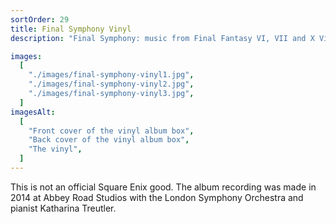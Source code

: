 ```yaml
---
sortOrder: 29
title: Final Symphony Vinyl
description: "Final Symphony: music from Final Fantasy VI, VII and X Vinyl"

images:
  [
    "./images/final-symphony-vinyl1.jpg",
    "./images/final-symphony-vinyl2.jpg",
    "./images/final-symphony-vinyl3.jpg",
  ]
imagesAlt:
  [
    "Front cover of the vinyl album box",
    "Back cover of the vinyl album box",
    "The vinyl",
  ]
---
```


This is not an official Square Enix good. The album recording was made in 2014 at Abbey Road Studios with the London Symphony Orchestra and pianist Katharina Treutler.
